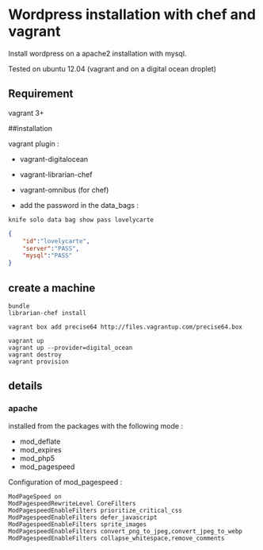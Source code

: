 # Wordpress installation with chef and vagrant

Install wordpress on a apache2 installation with mysql.

Tested on ubuntu 12.04 (vagrant and on a digital ocean droplet)

## Requirement
vagrant 3+


##installation

vagrant plugin :
- vagrant-digitalocean
- vagrant-librarian-chef
- vagrant-omnibus (for chef)

- add the password in the data_bags :
```
knife solo data bag show pass lovelycarte
```

```json
{
	"id":"lovelycarte",
	"server":"PASS",
  	"mysql":"PASS"
}
```

## create a machine

```
bundle
librarian-chef install

vagrant box add precise64 http://files.vagrantup.com/precise64.box

vagrant up
vagrant up --provider=digital_ocean
vagrant destroy
vagrant provision
```

## details

### apache
installed from the packages with the following mode :
- mod_deflate
- mod_expires
- mod_php5
- mod_pagespeed

Configuration of mod_pagespeed :
```
ModPageSpeed on
ModPagespeedRewriteLevel CoreFilters
ModPagespeedEnableFilters prioritize_critical_css
ModPagespeedEnableFilters defer_javascript
ModPagespeedEnableFilters sprite_images
ModPagespeedEnableFilters convert_png_to_jpeg,convert_jpeg_to_webp
ModPagespeedEnableFilters collapse_whitespace,remove_comments
```
